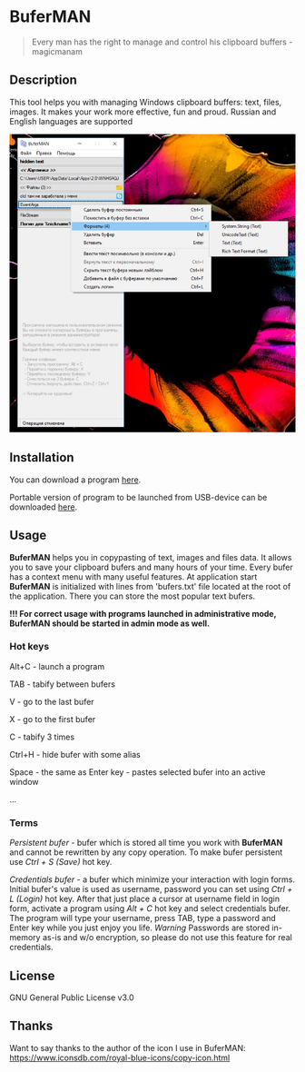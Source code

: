 # BuferMAN
> Every man has the right to manage and control his clipboard buffers - magicmanam

## Description
This tool helps you with managing Windows clipboard buffers: text, files, images. It makes your work more effective, fun and proud. Russian and English languages are supported


![BuferMAN screenshot](Buferman.jpg)

## Installation
You can download a program [here](http://bufer.somee.com/install/BuferMAN.application).

Portable version of program to be launched from USB-device can be downloaded [here](https://rink.hockeyapp.net/manage/apps/693832).

## Usage
**BuferMAN** helps you in copypasting of text, images and files data. It allows you to save your clipboard bufers and many hours of your time. Every bufer has a context menu with many useful features. At application start **BuferMAN** is initialized with lines from 'bufers.txt' file located at the root of the application. There you can store the most popular text bufers.

**!!! For correct usage with programs launched in administrative mode, BuferMAN should be started in admin mode as well.**

### Hot keys
Alt+C  - launch a program

TAB    - tabify between bufers

V      - go to the last bufer

X      - go to the first bufer

C      - tabify 3 times

Ctrl+H - hide bufer with some alias

Space  - the same as Enter key - pastes selected bufer into an active window

...

### Terms
*Persistent bufer* - bufer which is stored all time you work with **BuferMAN** and cannot be rewritten by any copy operation. To make bufer persistent use *Ctrl + S (Save)* hot key.

*Credentials bufer* - a bufer which minimize your interaction with login forms. Initial bufer's value is used as username, password you can set using *Ctrl + L (Login)* hot key. After that just place a cursor at username field in login form, activate a program using *Alt + C* hot key and select credentials bufer. The program will type your username, press TAB, type a password and Enter key while you just enjoy you life. *Warning* Passwords are stored in-memory as-is and w/o encryption, so please do not use this feature for real credentials.

## License
GNU General Public License v3.0

## Thanks
Want to say thanks to the author of the icon I use in BuferMAN:
https://www.iconsdb.com/royal-blue-icons/copy-icon.html 
